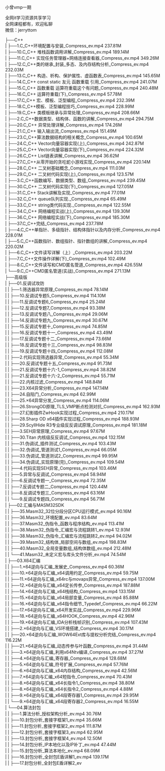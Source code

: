 小曾vmp一期

全网it学习资源共享学习<br>全网课程都有，欢迎私聊<br>微信：jerryttom<br>

├──C++<br> | ├──1.C_C++环境配置与安装_Compress_ev.mp4 237.81M<br> | ├──10.C_C++ 堆栈函数调用详解_Compress_ev.mp4 189.14M<br> | ├──11.C_C++ 实现任务管理器+网络连接查看器_Compress_ev.mp4 349.26M<br> | ├──12.C_C++类的继承_封装_多态、及内存结构分析_Compress_ev.mp4 232.03M<br> | ├──13.C_C++ 构造、析构、保护属性、虚函数表_Compress_ev.mp4 145.65M<br> | ├──14.C_C++ const static 友元 函数重载 引用_Compress_ev.mp4 241.07M<br> | ├──15.C_C++ 函数重载 运算符重载这个有问题_Compress_ev.mp4 240.48M<br> | ├──16.C_C++ 运算符重载(下)_Compress_ev.mp4 57.78M<br> | ├──17.C_C++ 宏、模板、泛型编程_Compress_ev.mp4 232.39M<br> | ├──18.C_C++模板、泛型编程技巧_Compress_ev.mp4 228.99M<br> | ├──19.C_C++ 类模板继承与异常处理_Compress_ev.mp4 208.66M<br> | ├──2.C_C++数据类型、结构体、函数的讲解_Compress_ev.mp4 294.75M<br> | ├──20.C_C++ 异常处理详解_Compress_ev.mp4 174.26M<br> | ├──21.C_C++ 输入输出流_Compress_ev.mp4 151.49M<br> | ├──23.C_C++算法数据结构的相关概念_Compress_ev.mp4 100.65M<br> | ├──24.C_C++ Vector向量容器实现(上)_Compress_ev.mp4 242.87M<br> | ├──25.C_C++ Vector向量容器实现(下)_Compress_ev.mp4 224.32M<br> | ├──26.C_C++ List链表讲解_Compress_ev.mp4 36.62M<br> | ├──27.C_C++从零开始的贪吃蛇小游戏实现_Compress_ev.mp4 220.14M<br> | ├──28.C_C++ 二叉树基础概念_Compress_ev.mp4 111.03M<br> | ├──29.C_C++ 二叉树代码实现(上)_Compress_ev.mp4 123.57M<br> | ├──3.C_C++函数编写、数据类型、数组_Compress_ev.mp4 239.45M<br> | ├──30.C_C++ 二叉树代码实现(下)_Compress_ev.mp4 127.05M<br> | ├──31.C_C++ Stack讲解及实现_Compress_ev.mp4 77.01M<br> | ├──32.C_C++ queue队列实现._Compress_ev.mp4 65.49M<br> | ├──33.C_C++ string类代码实现._Compress_ev.mp4 122.55M<br> | ├──34.C_C++ 网络编程实战(上)_Compress_ev.mp4 139.30M<br> | ├──36.C_C++ 网络编程实战(下)_Compress_ev.mp4 185.30M<br> | ├──37.C_C++完结_Compress_ev.mp4 237.78M<br> | ├──4.C_C++单指针、多级指针、结构体指针以及内存分析_Compress_ev.mp4 228.01M<br> | ├──5.C_C++函数指针、数组指针、指针数组的讲解_Compress_ev.mp4 220.02M<br> | ├──6.C_C++文件读写详解（上）_Compress_ev.mp4 203.22M<br> | ├──7.C_C++文件操作详解(下)_Compress_ev.mp4 102.49M<br> | ├──8.C_C++文件读写和CMD匿名管道_Compress_ev.mp4 426.55M<br> | └──9.C_C++CMD匿名管道(实战)_Compress_ev.mp4 271.13M<br> ├──高级版<br> | ├──01.反调试攻防<br> | | ├──1.筛选器异常原理_Compress_ev.mp4 78.14M<br> | | ├──10.反调试专题5_Compress_ev.mp4 114.10M<br> | | ├──11.反调试专题6_Compress_ev.mp4 25.24M<br> | | ├──12.反调试专题7_Compress_ev.mp4 93.38M<br> | | ├──13.反调试专题八_Compress_ev.mp4 29.06M<br> | | ├──14.反调试专题九_Compress_ev.mp4 30.67M<br> | | ├──15.反调试专题十_Compress_ev.mp4 74.85M<br> | | ├──16.反调试专题十一_Compress_ev.mp4 43.49M<br> | | ├──17.反调试专题十二_Compress_ev.mp4 73.66M<br> | | ├──18.反调试专题十三_Compress_ev.mp4 98.83M<br> | | ├──19.反调试专题十四_Compress_ev.mp4 112.08M<br> | | ├──2.代码实现筛选器异常_Compress_ev.mp4 55.34M<br> | | ├──20.反调试专题十五_Compress_ev.mp4 91.73M<br> | | ├──21.反调试专题十六-1_Compress_ev.mp4 38.82M<br> | | ├──21.反调试专题十六-2_Compress_ev.mp4 55.71M<br> | | ├──22.内核过滤_Compress_ev.mp4 148.84M<br> | | ├──23.X64异常分析_Compress_ev.mp4 147.14M<br> | | ├──24.自陷门_Compress_ev.mp4 62.99M<br> | | ├──25.×64异常分发_Compress_ev.mp4 114.06M<br> | | ├──26.StrongOD原理_TLS_VMP断点检测对抗_Compress_ev.mp4 162.93M<br> | | ├──27.幻影插件ZwHook实现过程_Compress_ev.mp4 210.17M<br> | | ├──28.Sharp OD x64插件实现过程_Compress_ev.mp4 188.93M<br> | | ├──29.ScyllHide R3专业级反反调试原理_Compress_ev.mp4 181.18M<br> | | ├──3.SEH异常原理_Compress_ev.mp4 97.67M<br> | | ├──30.Titan 内核级反反调试_Compress_ev.mp4 132.15M<br> | | ├──31.伪调试_插件测试_Compress_ev.mp4 103.43M<br> | | ├──32.伪调试_管道测试1_Compress_ev.mp4 66.05M<br> | | ├──33.伪调试_管道测试2_Compress_ev.mp4 99.95M<br> | | ├──34.伪调试_实现原理(完)_Compress_ev.mp4 109.54M<br> | | ├──4.代码实现SEH异常_Compress_ev.mp4 103.46M<br> | | ├──5.异常与反调试_Compress_ev.mp4 58.94M<br> | | ├──6.反调试专题一_Compress_ev.mp4 72.35M<br> | | ├──7.反调试专题二_Compress_ev.mp4 120.44M<br> | | ├──8.反调试专题三_Compress_ev.mp4 63.16M<br> | | └──9.反调试专题四_Compress_ev.mp4 56.71M<br> | ├──02.汇编与MASM32SDK<br> | | ├──35.Masm32_32位分段分区CPU运行模式_ev.mp4 90.16M<br> | | ├──36.Masm32_环境配置_ev.mp4 83.64M<br> | | ├──37.Masm32_伪指令_函数与程序结构_ev.mp4 113.41M<br> | | ├──38.Masm32_伪指令_汇编宏与流程跳转1_ev.mp4 12.93M<br> | | ├──38.Masm32_伪指令_汇编宏与流程跳转2_ev.mp4 94.02M<br> | | ├──39.Masm32_结构体_局部空间与数组_ev.mp4 198.83M<br> | | ├──40.Masm32_全局变量数组_结构体数组_ev.mp4 212.48M<br> | | └──41.Masm32_未定义宏与库头文件分析_ev.mp4 74.54M<br> | ├──03.X64汇编<br> | | ├──1.×64逆向与汇编_发展史_Compress_ev.mp4 60.36M<br> | | ├──10.×64逆向与汇编_x64调用约定_Compress_ev.mp4 59.75M<br> | | ├──11.×64逆向与汇编_x64rc与movaps异常_Compress_ev.mp4 137.00M<br> | | ├──12.×64逆向与汇编_x64定长传参_Compress_ev.mp4 187.88M<br> | | ├──14.×64逆向与汇编_x64栈结构_Compress_ev.mp4 133.15M<br> | | ├──15.×64逆向与汇编_x64局部变量_Compress_ev.mp4 85.88M<br> | | ├──16.×64逆向与汇编_x64指令细节_Typedef_Compress_ev.mp4 66.22M<br> | | ├──17.×64逆向与汇编_x64开发实战_Compress_ev.mp4 229.96M<br> | | ├──18.×64逆向与汇编_x64HOOK_Compress_ev.mp4 42.96M<br> | | ├──19.×64逆向与汇编_IDA分析栈帧识别_Compress_ev.mp4 107.43M<br> | | ├──2.×64逆向与汇编_VS环境搭建_Compress_ev.mp4 30.17M<br> | | ├──20.×64逆向与汇编_WOW64Ext库与提权分析完结_Compress_ev.mp4 116.22M<br> | | ├──21.×64逆向与汇编_动态传参与叶函数_Compress_ev.mp4 31.44M<br> | | ├──3.×64逆向与汇编_利用x64Ntv编译_Compress_ev.mp4 37.27M<br> | | ├──4.×64逆向与汇编_寄存器_Compress_ev.mp4 128.68M<br> | | ├──5.×64逆向与汇编_符号扩展_Compress_ev.mp4 57.76M<br> | | ├──6.×64逆向与汇编_x64内存结构_Compress_ev.mp4 42.56M<br> | | ├──7.×64逆向与汇编_x64短指令_Compress_ev.mp4 70.43M<br> | | ├──8.×64逆向与汇编_x64长指令1_Compress_ev.mp4 38.80M<br> | | ├──8.×64逆向与汇编_x64长指令2_Compress_ev.mp4 4.88M<br> | | ├──9.×64逆向与汇编_x64段寄存器1_Compress_ev.mp4 29.95M<br> | | └──9.×64逆向与汇编_x64段寄存器2_Compress_ev.mp4 16.55M<br> | └──04.算法封包<br> | | ├──1.算法分析_授权架构分析_ev.mp4 30.76M<br> | | ├──10.封包分析_套接字框架1_ev.mp4 35.66M<br> | | ├──11.封包分析_套接字框架2_ev.mp4 111.87M<br> | | ├──12.封包分析_套接字框架3_ev.mp4 62.95M<br> | | ├──13.封包分析_套接字框架4_ev.mp4 12.50M<br> | | ├──14.封包分析_IP本地化以及IP补丁_ev.mp4 47.44M<br> | | ├──15.封包分析_算法本地化_ev.mp4 68.09M<br> | | ├──16.封包分析_全封包E盾详解1_ev.mp4 139.17M<br> | | ├──17.封包分析_全封包E盾详解2_ev